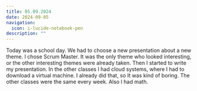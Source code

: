 ```yaml
---
title: 05.09.2024
date: 2024-09-05
navigation:
  icon: i-lucide-notebook-pen
description: ""
---
```


Today was a school day. We had to choose a new presentation about a new theme. I chose Scrum Master. It was the only theme who looked interesting, or the other interesting themes were already taken. Then I started to write my presentation. In the other classes I had cloud systems, where I had to download a virtual machine. I already did that, so It was kind of boring. The other classes were the same every week. Also I had math.


